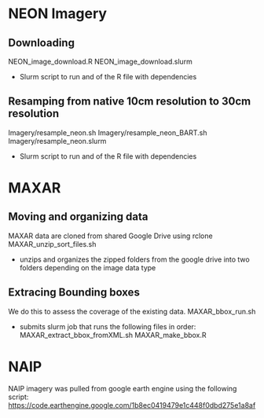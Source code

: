 # NEON Imagery
## Downloading
NEON_image_download.R
NEON_image_download.slurm
- Slurm script to run and of the R file with dependencies

## Resamping from native 10cm resolution to 30cm resolution
Imagery/resample_neon.sh
Imagery/resample_neon_BART.sh
Imagery/resample_neon.slurm
- Slurm script to run and of the R file with dependencies

# MAXAR
## Moving and organizing data
MAXAR data are cloned from shared Google Drive using rclone
MAXAR_unzip_sort_files.sh
- unzips and organizes the zipped folders from the google drive into two folders depending on the image data type

## Extracing Bounding boxes
We do this to assess the coverage of the existing data.
MAXAR_bbox_run.sh
- submits slurm job that runs the following files in order:
MAXAR_extract_bbox_fromXML.sh
MAXAR_make_bbox.R


# NAIP
NAIP imagery was pulled from google earth engine using the following script: https://code.earthengine.google.com/1b8ec0419479e1c448f0dbd275e1a8af
